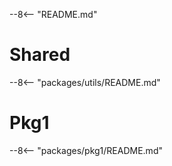 --8<-- "README.md"

# Shared

--8<-- "packages/utils/README.md"


# Pkg1

--8<-- "packages/pkg1/README.md"

